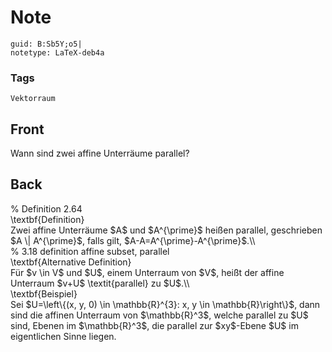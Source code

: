 # Note
```
guid: B:Sb5Y;o5|
notetype: LaTeX-deb4a
```

### Tags
```
Vektorraum
```

## Front
Wann sind zwei affine Unterräume parallel?

## Back
<div>% Definition 2.64</div><div>
</div><div>\textbf{Definition}</div><div>
</div><div>Zwei affine Unterräume $A$ und $A^{\prime}$ heißen parallel, geschrieben $A \| A^{\prime}$, falls gilt,  $A-A=A^{\prime}-A^{\prime}$.\\</div>
<div>% 3.18 definition affine subset, parallel </div><div>
</div><div>\textbf{Alternative Definition}</div><div>
</div><div>Für $v \in V$ und $U$, einem Unterraum von $V$, heißt der affine Unterraum $v+U$ \textit{parallel} zu $U$.\\</div><div>
</div><div>\textbf{Beispiel}</div><div>
</div><div>Sei $U=\left\{(x, y, 0) \in \mathbb{R}^{3}: x, y \in \mathbb{R}\right\}$, dann sind die affinen Unterraum von $\mathbb{R}^3$, welche parallel zu $U$ sind, Ebenen im <span>$\mathbb{R}^3$, die parallel zur $xy$-Ebene $U$ im eigentlichen Sinne liegen.</span></div><div>
</div>
